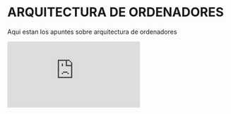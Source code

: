 # ARQUITECTURA DE ORDENADORES

Aqui estan los apuntes sobre arquitectura de ordenadores

![](https://grandecovian.es/FGC/files/D.%20Tecnolog%C3%ADa/TIC%20I/Arquitectura/Arquitectura%20de%20ordenadores.pdf)
